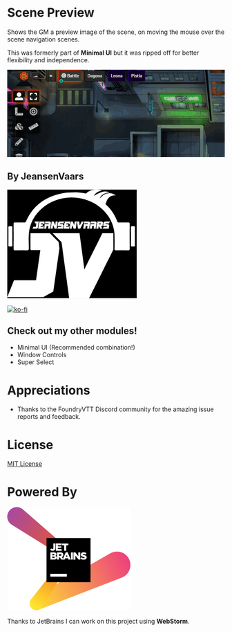# Scene Preview

Shows the GM a preview image of the scene, on moving the mouse over the scene navigation scenes.

This was formerly part of **Minimal UI** but it was ripped off for better flexibility and independence.

![ScenePreview](sprev.gif)

## By JeansenVaars
![JVLogo](logo-small-black.png)

[![ko-fi](https://ko-fi.com/img/githubbutton_sm.svg)](https://ko-fi.com/V7V14D3AH)

## Check out my other modules!
* Minimal UI (Recommended combination!)
* Window Controls
* Super Select

# Appreciations
* Thanks to the FoundryVTT Discord community for the amazing issue reports and feedback.

# License
[MIT License](./LICENSE.md)

# Powered By
[![JetBrains](./jetbrains.svg)](https://www.jetbrains.com)

Thanks to JetBrains I can work on this project using **WebStorm**.